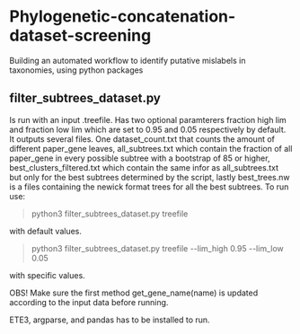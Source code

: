 # Phylogenetic-concatenation-dataset-screening
Building an automated workflow to identify putative mislabels in taxonomies, using python packages




**filter_subtrees_dataset.py**
------------

Is run with an input .treefile. Has two optional paramterers fraction high lim and fraction low lim which are set to 0.95 and 0.05 respectively by default. It outputs several files. One dataset_count.txt that counts the amount of different paper_gene leaves, all_subtrees.txt which contain the fraction of all paper_gene in every possible subtree with a bootstrap of 85 or higher, best_clusters_filtered.txt which contain the same infor as all_subtrees.txt but only for the best subtrees determined by the script, lastly best_trees.nw is a files containing the newick format trees for all the best subtrees.  To run use:
> python3 filter_subtrees_dataset.py treefile

with default values.

> python3 filter_subtrees_dataset.py treefile --lim_high 0.95 --lim_low 0.05

with specific values.

OBS! Make sure the first method get_gene_name(name) is updated according to the input data before running.

ETE3, argparse, and pandas has to be installed to run.
